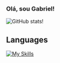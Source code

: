 ###                                                                   Olá, sou Gabriel!
![GitHub stats](https://github-readme-stats.vercel.app/api?username=GabrielBBarros&show_icons=true&theme=cobalt)!

## Languages

[![My Skills](https://skillicons.dev/icons?i=py,js,html,css,mysql,php,java,react)](https://skillicons.dev)



